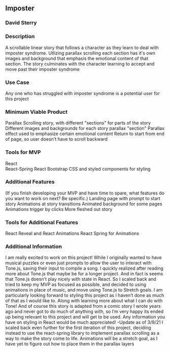 ## Imposter
### David Sterry

### Description
A scrollable linear story that follows a character as they learn to deal with imposter syndrome.  Utlizing parallax scrolling each section has it's own images and background that emphasis the emotional content of that section. The story culminates with the character learning to accept and move past their imposter syndrome 

### Use Case
Any one who has struggled with imposter syndrome is a potential user for this project

### Minimum Viable Product

Parallax Scrolling story, with different "sections" for parts of the story
Different images and backgrounds for each story parallax "section"
Parallax effect used to emphasize certain emotional content
Return to start from end of page, so user doesn't have to scroll backward

### Tools for MVP

React	
React-Spring
React Bootstrap
CSS and styled components for styling 

### Additional Features
(If you finish developing your MVP and have time to spare, what features do you want to work on next? Be specific.)
Landing page with prompt to start story
Animations at story transitions 
Animated background for some pages
Animations trigger by clicks
More fleshed out story

### Tools for Additional Features
React Reveal and 
React Animations 
React Spring for Animations 


### Additional Information

I am really excited to work on this project! While I originally wanted to have musical puzzles or even just prompts to allow the user to interact with Tone.js, saving their input to compile a song. I quickly realized after reading more about Tone.js that maybe be for a longer project. And in fact is seems that Tone.js doesn't play nicely with state in React. So I scaled back and tried to keep my MVP as focused as possible, and decided to using animations in place of music, and move using Tone.js to Stretch goals. I am particularly looking forward to styling this project as I haven’t done as much of that as I would like to. Along with learning more about what I can do with Tone! And of course this story is adapted from a comic story I wrote years ago and never got to do much of anything with, so I’m very happy its ended up being relevant to this project and will get to be used. Any information you have on styling in React would be much appreciated! -Update as of 3/9/21 I scaled back even further for the first iteration of this project, deciding instead to use the react-spring library to implement parallax scrolling as a way to make the story come to life. Animations will be a stretch goal, as I have yet to figure out how to place them in the parallax layers